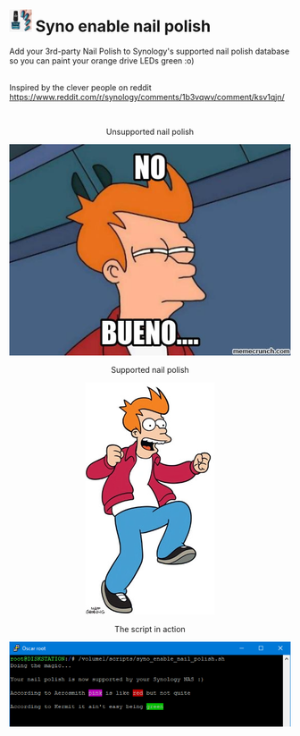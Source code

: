 # <img src="green.jpg" width="40"> Syno enable nail polish

Add your 3rd-party Nail Polish to Synology's supported nail polish database so you can paint your orange drive LEDs green :o)<br><br>

Inspired by the clever people on reddit https://www.reddit.com/r/synology/comments/1b3vqwv/comment/ksv1qjn/

<br>

<p align="center">Unsupported nail polish</p>
<p align="center"><img src="no_bueno.jpg"></p>

<p align="center">Supported nail polish</p>
<p align="center"><img src="happy.webp"></p>

<p align="center">The script in action</p>
<p align="center"><img src="script.png"></p>

